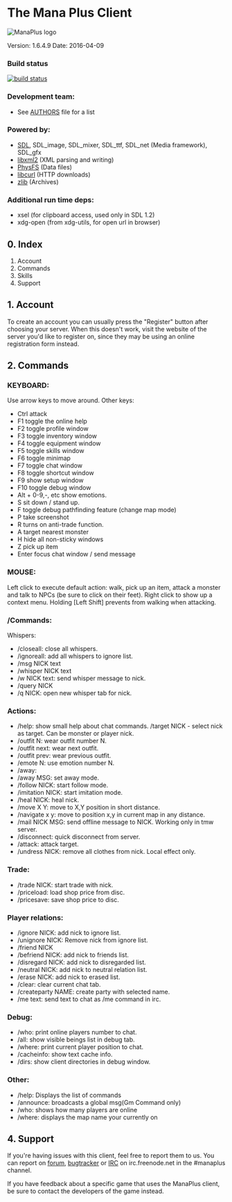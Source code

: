 # The Mana Plus Client

![ManaPlus logo](data/icons/manaplus.png)

Version: 1.6.4.9        Date: 2016-04-09

### Build status

[![build status](https://gitlab.com/manaplus/manaplus/badges/master/build.svg)](https://gitlab.com/manaplus/manaplus/commits/master)

### Development team:
 - See [AUTHORS](AUTHORS) file for a list

### Powered by:

 - [SDL](http://libsdl.org/), SDL_image, SDL_mixer, SDL_ttf, SDL_net (Media framework), SDL_gfx
 - [libxml2](http://xmlsoft.org/) (XML parsing and writing)
 - [PhysFS](https://icculus.org/physfs/) (Data files)
 - [libcurl](http://curl.haxx.se/) (HTTP downloads)
 - [zlib](http://zlib.net/) (Archives)

### Additional run time deps:
 - xsel (for clipboard access, used only in SDL 1.2)
 - xdg-open (from xdg-utils, for open url in browser)


## 0. Index

1. Account
2. Commands
3. Skills
4. Support


## 1. Account

To create an account you can usually press the "Register" button after
choosing your server. When this doesn't work, visit the website of the server
you'd like to register on, since they may be using an online registration
form instead.

## 2. Commands

### KEYBOARD:

Use arrow keys to move around. Other keys:

- Ctrl               attack
- F1                 toggle the online help
- F2                 toggle profile window
- F3                 toggle inventory window
- F4                 toggle equipment window
- F5                 toggle skills window
- F6                 toggle minimap
- F7                 toggle chat window
- F8                 toggle shortcut window
- F9                 show setup window
- F10                toggle debug window
- Alt + 0-9,-, etc   show emotions.
- S                  sit down / stand up.
- F                  toggle debug pathfinding feature (change map mode)
- P                  take screenshot
- R                  turns on anti-trade function.
- A                  target nearest monster
- H                  hide all non-sticky windows
- Z                  pick up item
- Enter              focus chat window / send message

### MOUSE:

Left click to execute default action: walk, pick up an item, attack a monster
and talk to NPCs (be sure to click on their feet). Right click to show up a
context menu. Holding [Left Shift] prevents from walking when attacking.

### /Commands:

Whispers:
- /closeall:          close all whispers.
- /ignoreall:         add all whispers to ignore list.
- /msg NICK text
- /whisper NICK text
- /w NICK text:       send whisper message to nick.
- /query NICK
- /q NICK:            open new whisper tab for nick.

### Actions:
- /help:              show small help about chat commands. /target NICK - select nick as target. Can be monster or player nick.
- /outfit N:          wear outfit number N.
- /outfit next:       wear next outfit.
- /outfit prev:       wear previous outfit.
- /emote N:           use emotion number N.
- /away:
- /away MSG:          set away mode.
- /follow NICK:       start follow mode.
- /imitation NICK:    start imitation mode.
- /heal NICK:         heal nick.
- /move X Y:          move to X,Y position in short distance.
- /navigate x y:      move to position x,y in current map in any distance.
- /mail NICK MSG:     send offline message to NICK. Working only in tmw server.
- /disconnect:        quick disconnect from server.
- /attack:            attack target.
- /undress NICK:      remove all clothes from nick. Local effect only.

### Trade:
- /trade NICK:        start trade with nick.
- /priceload:         load shop price from disc.
- /pricesave:         save shop price to disc.

### Player relations:
- /ignore NICK:       add nick to ignore list.
- /unignore NICK:     Remove nick from ignore list.
- /friend NICK
- /befriend NICK:     add nick to friends list.
- /disregard NICK:    add nick to disregarded list.
- /neutral NICK:      add nick to neutral relation list.
- /erase NICK:        add nick to erased list.
- /clear:             clear current chat tab.
- /createparty NAME:  create party with selected name.
- /me text:           send text to chat as /me command in irc.

### Debug:
- /who:               print online players number to chat.
- /all:               show visible beings list in debug tab.
- /where:             print current player position to chat.
- /cacheinfo:         show text cache info.
- /dirs:              show client directories in debug window.

### Other:
- /help:              Displays the list of commands
- /announce:          broadcasts a global msg(Gm Command only)
- /who:               shows how many players are online
- /where:             displays the map name your currently on

## 4. Support

If you're having issues with this client, feel free to report them to us.
You can report on [forum](http://forums.themanaworld.org/viewforum.php?f=12),
[bugtracker](http://bugs.evolonline.org) or
[IRC](webchat.freenode.net/?channels=manaplus) on irc.freenode.net in the #manaplus channel.

If you have feedback about a specific game that uses the ManaPlus client, be sure
to contact the developers of the game instead.

